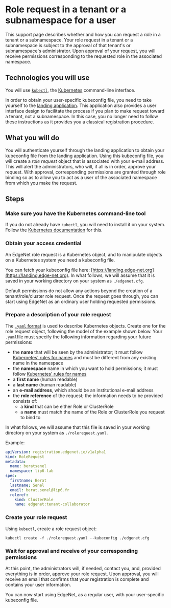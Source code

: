 # Role request in a tenant or a subnamespace for a user

This support page describes whether and how you can request a *role* in a tenant or a subnamespace.
Your role request in a tenant or a subnamespace is subject to the approval of that tenant's or subnamespace's administrator. 
Upon approval of your request, you will receive permissions corresponding to the requested role in the associated namespace.

## Technologies you will use

You will use [``kubectl``](https://kubernetes.io/docs/reference/kubectl/overview/), the [Kubernetes](https://kubernetes.io/) command-line interface.

In order to obtain your user-specific kubeconfig file, you need to take yourself to the [landing application](https://landing.edge-net.org). 
This application also provides a user interface design to facilitate the process if you plan to make request toward a tenant, not a subnamespace.
In this case, you no longer need to follow these instructions as it provides you a classical registration procedure.
<!--
Or, you can register via [the console](https://console.edge-net.org/signup) with an attractive user interface design to facilitate the process. If you take yourself to the console, you no longer need to follow these instructions as it provides you a classical registration procedure.
-->

## What you will do

You will authenticate yourself through the landing application to obtain your kubeconfig file from the landing application.
Using this kubeconfig file, you will create a *role request* object that is associated with your e-mail address. 
This will alert the administrators, who will, if all is in order, approve your request. 
With approval, corresponding permissions are granted through role binding so as to allow you to act as a user of the associated namespace from which you make the request.

## Steps

### Make sure you have the Kubernetes command-line tool

If you do not already have ``kubectl``, you will need to install it on your system. Follow the [Kubernetes documentation](https://kubernetes.io/docs/tasks/tools/install-kubectl/) for this.

### Obtain your access credential

An EdgeNet role request is a Kubernetes object, and to manipulate objects on a Kubernetes system you need a kubeconfig file.

You can fetch your kubeconfig file here: [https://landing.edge-net.org](https://landing.edge-net.org). In what follows, we will assume that it is saved in your working directory on your system as ``./edgenet.cfg``.

Default permissions do not allow any actions beyond the creation of a tenant/role/cluster role request. Once the request goes through, you can start using EdgeNet as an ordinary user holding requested permissions.

### Prepare a description of your role request

The [``.yaml`` format](https://kubernetes.io/docs/concepts/overview/working-with-objects/kubernetes-objects/) is used to describe Kubernetes objects. Create one for the role request object, following the model of the example shown below. Your ``.yaml``file must specify the following information regarding your future permissions:
- the **name** that will be seen by the administrator; it must follow [Kubernetes' rules for names](https://kubernetes.io/docs/concepts/overview/working-with-objects/names/) and must be different from any existing name in the namespace
- the **namespace** name in which you want to hold permissions; it must follow [Kubernetes' rules for names](https://kubernetes.io/docs/concepts/overview/working-with-objects/names/)
- a **first name** (human readable)
- a **last name** (human readable)
- an **e-mail address**, which should be an institutional e-mail address
- the **role reference** of the request; the information needs to be provided consists of:
  - a **kind** that can be either Role or ClusterRole
  - a **name** must match the name of the Role or ClusterRole you request to bind to

In what follows, we will assume that this file is saved in your working directory on your system as ``./rolerequest.yaml``.

Example:
```yaml
apiVersion: registration.edgenet.io/v1alpha1
kind: RoleRequest
metadata:
  name: beratsenel
  namespace: lip6-lab
spec:
  firstname: Berat
  lastname: Senel
  email: berat.senel@lip6.fr
  roleref: 
    kind: ClusterRole
    name: edgenet:tenant-collaborator
```

### Create your role request

Using ``kubectl``, create a role request object:

```
kubectl create -f ./rolerequest.yaml --kubeconfig ./edgenet.cfg
```

### Wait for approval and receive of your corresponding permissions

At this point, the administrators will, if needed, contact you, and, provided everything is in order, approve your role request. Upon approval, you will receive an email that confirms that your registration is complete and contains your user information.

You can now start using EdgeNet, as a regular user, with your user-specific kubeconfig file.
